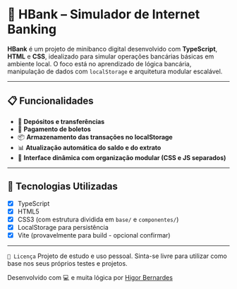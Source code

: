 # 🏦 HBank – Simulador de Internet Banking

**HBank** é um projeto de minibanco digital desenvolvido com **TypeScript**, **HTML** e **CSS**, idealizado para simular operações bancárias básicas em ambiente local. O foco está no aprendizado de lógica bancária, manipulação de dados com `localStorage` e arquitetura modular escalável.

---

## 📋 Funcionalidades

- 💸 **Depósitos e transferências**
- 🧾 **Pagamento de boletos**
- 📦 **Armazenamento das transações no localStorage**
- 📊 **Atualização automática do saldo e do extrato**
- 📁 **Interface dinâmica com organização modular (CSS e JS separados)**

---

## 🧠 Tecnologias Utilizadas

- [x] TypeScript
- [x] HTML5
- [x] CSS3 (com estrutura dividida em `base/` e `componentes/`)
- [x] LocalStorage para persistência
- [x] Vite (provavelmente para build - opcional confirmar)
  
---

`📄 Licença`
Projeto de estudo e uso pessoal. Sinta-se livre para utilizar como base nos seus próprios testes e projetos.

Desenvolvido com 💻 e muita lógica por [Higor Bernardes](https://github.com/HigorBernardesPNG)
